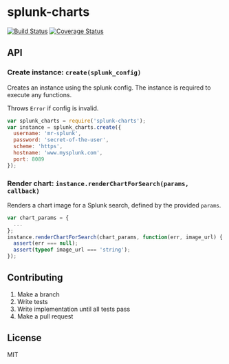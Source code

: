# splunk-charts

[![Build Status](https://travis-ci.org/Springworks/node-splunk-charts.png?branch=master)](https://travis-ci.org/Springworks/node-splunk-charts)
[![Coverage Status](https://coveralls.io/repos/Springworks/node-splunk-charts/badge.png?branch=master)](https://coveralls.io/r/Springworks/node-splunk-charts?branch=master)

## API

### Create instance: `create(splunk_config)`

Creates an instance using the splunk config. The instance is required to execute any functions.

Throws `Error` if config is invalid.

```js
var splunk_charts = require('splunk-charts');
var instance = splunk_charts.create({
  username: 'mr-splunk',
  password: 'secret-of-the-user',
  scheme: 'https',
  hostname: 'www.mysplunk.com',
  port: 8089
});
```


### Render chart: `instance.renderChartForSearch(params, callback)`

Renders a chart image for a Splunk search, defined by the provided `params`.

```js
var chart_params = {
  ...
};
instance.renderChartForSearch(chart_params, function(err, image_url) {
  assert(err === null);
  assert(typeof image_url === 'string');
});
```

## Contributing

1. Make a branch
2. Write tests
3. Write implementation until all tests pass
4. Make a pull request

## License

MIT
